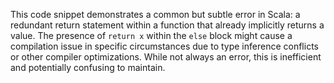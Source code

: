 This code snippet demonstrates a common but subtle error in Scala: a redundant return statement within a function that already implicitly returns a value.  The presence of `return x` within the `else` block might cause a compilation issue in specific circumstances due to type inference conflicts or other compiler optimizations. While not always an error, this is inefficient and potentially confusing to maintain.